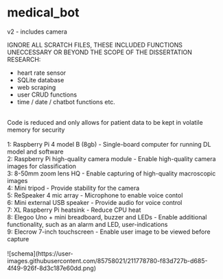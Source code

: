 # medical_bot
v2 - includes camera


IGNORE ALL SCRATCH FILES, THESE INCLUDED FUNCTIONS UNECCESSARY OR BEYOND THE SCOPE OF THE DISSERTATION RESEARCH:
- heart rate sensor
- SQLite database
- web scraping
- user CRUD functions
- time / date / chatbot functions etc.

<br/>
Code is reduced and only allows for patient data to be kept in volatile memory for security <br/>

<br/>
1: Raspberry Pi 4 model B (8gb) - Single-board computer for running DL model and software<br/>
2: Raspberry Pi high-quality camera module - Enable high-quality camera images for classification<br/>
3: 8-50mm zoom lens HQ - Enable capturing of high-quality macroscopic images<br/>
4: Mini tripod - Provide stability for the camera <br/>
5: ReSpeaker 4 mic array - Microphone to enable voice contol <br/>
6: Mini external USB speaker - Provide audio for voice control<br/>
7: XL Raspberry Pi heatsink - Reduce CPU heat <br/>
8: Elegoo Uno + mini breadboard, buzzer and LEDs - Enable additional functionality, such as an alarm and LED, user-indications <br/>
9: Elecrow 7-inch touchscreen - Enable user image to be viewed before capture<br/>

<br/>
![schema](https://user-images.githubusercontent.com/85758021/211778780-f83d727b-d685-4f49-926f-8d3c187e60dd.png)
